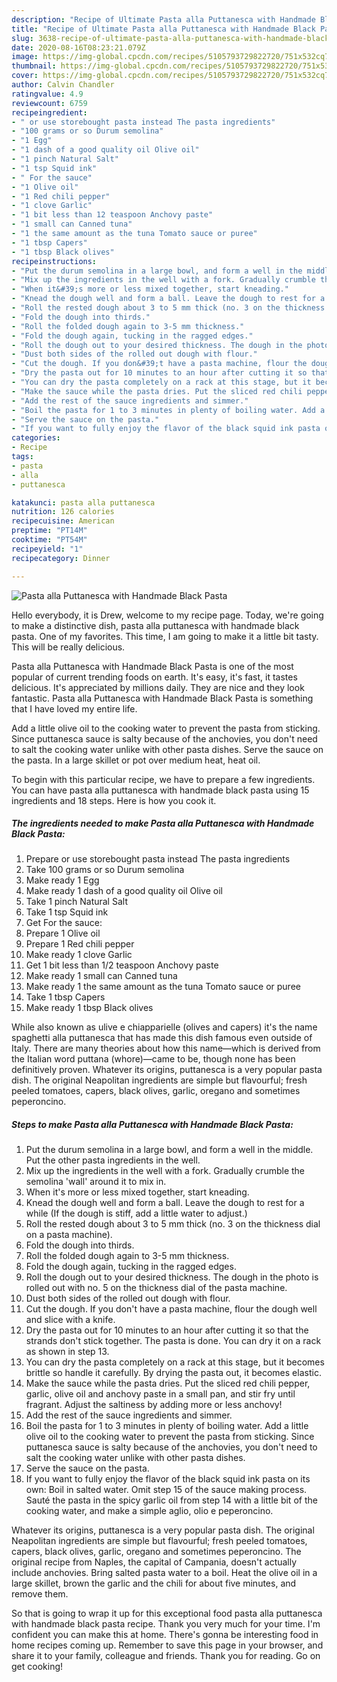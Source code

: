 ```yaml
---
description: "Recipe of Ultimate Pasta alla Puttanesca with Handmade Black Pasta"
title: "Recipe of Ultimate Pasta alla Puttanesca with Handmade Black Pasta"
slug: 3638-recipe-of-ultimate-pasta-alla-puttanesca-with-handmade-black-pasta
date: 2020-08-16T08:23:21.079Z
image: https://img-global.cpcdn.com/recipes/5105793729822720/751x532cq70/pasta-alla-puttanesca-with-handmade-black-pasta-recipe-main-photo.jpg
thumbnail: https://img-global.cpcdn.com/recipes/5105793729822720/751x532cq70/pasta-alla-puttanesca-with-handmade-black-pasta-recipe-main-photo.jpg
cover: https://img-global.cpcdn.com/recipes/5105793729822720/751x532cq70/pasta-alla-puttanesca-with-handmade-black-pasta-recipe-main-photo.jpg
author: Calvin Chandler
ratingvalue: 4.9
reviewcount: 6759
recipeingredient:
- " or use storebought pasta instead The pasta ingredients"
- "100 grams or so Durum semolina"
- "1 Egg"
- "1 dash of a good quality oil Olive oil"
- "1 pinch Natural Salt"
- "1 tsp Squid ink"
- " For the sauce"
- "1 Olive oil"
- "1 Red chili pepper"
- "1 clove Garlic"
- "1 bit less than 12 teaspoon Anchovy paste"
- "1 small can Canned tuna"
- "1 the same amount as the tuna Tomato sauce or puree"
- "1 tbsp Capers"
- "1 tbsp Black olives"
recipeinstructions:
- "Put the durum semolina in a large bowl, and form a well in the middle. Put the other pasta ingredients in the well."
- "Mix up the ingredients in the well with a fork. Gradually crumble the semolina &#39;wall&#39; around it to mix in."
- "When it&#39;s more or less mixed together, start kneading."
- "Knead the dough well and form a ball. Leave the dough to rest for a while (If the dough is stiff, add a little water to adjust.)"
- "Roll the rested dough about 3 to 5 mm thick (no. 3 on the thickness dial on a pasta machine)."
- "Fold the dough into thirds."
- "Roll the folded dough again to 3-5 mm thickness."
- "Fold the dough again, tucking in the ragged edges."
- "Roll the dough out to your desired thickness. The dough in the photo is rolled out with no. 5 on the thickness dial of the pasta machine."
- "Dust both sides of the rolled out dough with flour."
- "Cut the dough. If you don&#39;t have a pasta machine, flour the dough well and slice with a knife."
- "Dry the pasta out for 10 minutes to an hour after cutting it so that the strands don&#39;t stick together. The pasta is done. You can dry it on a rack as shown in step 13."
- "You can dry the pasta completely on a rack at this stage, but it becomes brittle so handle it carefully. By drying the pasta out, it becomes elastic."
- "Make the sauce while the pasta dries. Put the sliced red chili pepper, garlic, olive oil and anchovy paste in a small pan, and stir fry until fragrant. Adjust the saltiness by adding more or less anchovy!"
- "Add the rest of the sauce ingredients and simmer."
- "Boil the pasta for 1 to 3 minutes in plenty of boiling water. Add a little olive oil to the cooking water to prevent the pasta from sticking. Since puttanesca sauce is salty because of the anchovies, you don&#39;t need to salt the cooking water unlike with other pasta dishes."
- "Serve the sauce on the pasta."
- "If you want to fully enjoy the flavor of the black squid ink pasta on its own: Boil in salted water. Omit step 15 of the sauce making process. Sauté the pasta in the spicy garlic oil from step 14 with a little bit of the cooking water, and make a simple aglio, olio e peperoncino."
categories:
- Recipe
tags:
- pasta
- alla
- puttanesca

katakunci: pasta alla puttanesca 
nutrition: 126 calories
recipecuisine: American
preptime: "PT14M"
cooktime: "PT54M"
recipeyield: "1"
recipecategory: Dinner

---
```



![Pasta alla Puttanesca with Handmade Black Pasta](https://img-global.cpcdn.com/recipes/5105793729822720/751x532cq70/pasta-alla-puttanesca-with-handmade-black-pasta-recipe-main-photo.jpg)

Hello everybody, it is Drew, welcome to my recipe page. Today, we're going to make a distinctive dish, pasta alla puttanesca with handmade black pasta. One of my favorites. This time, I am going to make it a little bit tasty. This will be really delicious.

Pasta alla Puttanesca with Handmade Black Pasta is one of the most popular of current trending foods on earth. It's easy, it's fast, it tastes delicious. It's appreciated by millions daily. They are nice and they look fantastic. Pasta alla Puttanesca with Handmade Black Pasta is something that I have loved my entire life.

Add a little olive oil to the cooking water to prevent the pasta from sticking. Since puttanesca sauce is salty because of the anchovies, you don&#39;t need to salt the cooking water unlike with other pasta dishes. Serve the sauce on the pasta. In a large skillet or pot over medium heat, heat oil.


To begin with this particular recipe, we have to prepare a few ingredients. You can have pasta alla puttanesca with handmade black pasta using 15 ingredients and 18 steps. Here is how you cook it.

<!--inarticleads1-->

##### The ingredients needed to make Pasta alla Puttanesca with Handmade Black Pasta:

1. Prepare  or use storebought pasta instead The pasta ingredients
1. Take 100 grams or so Durum semolina
1. Make ready 1 Egg
1. Make ready 1 dash of a good quality oil Olive oil
1. Take 1 pinch Natural Salt
1. Take 1 tsp Squid ink
1. Get  For the sauce:
1. Prepare 1 Olive oil
1. Prepare 1 Red chili pepper
1. Make ready 1 clove Garlic
1. Get 1 bit less than 1/2 teaspoon Anchovy paste
1. Make ready 1 small can Canned tuna
1. Make ready 1 the same amount as the tuna Tomato sauce or puree
1. Take 1 tbsp Capers
1. Make ready 1 tbsp Black olives


While also known as ulive e chiapparielle (olives and capers) it&#39;s the name spaghetti alla puttanesca that has made this dish famous even outside of Italy. There are many theories about how this name—which is derived from the Italian word puttana (whore)—came to be, though none has been definitively proven. Whatever its origins, puttanesca is a very popular pasta dish. The original Neapolitan ingredients are simple but flavourful; fresh peeled tomatoes, capers, black olives, garlic, oregano and sometimes peperoncino. 

<!--inarticleads2-->

##### Steps to make Pasta alla Puttanesca with Handmade Black Pasta:

1. Put the durum semolina in a large bowl, and form a well in the middle. Put the other pasta ingredients in the well.
1. Mix up the ingredients in the well with a fork. Gradually crumble the semolina &#39;wall&#39; around it to mix in.
1. When it&#39;s more or less mixed together, start kneading.
1. Knead the dough well and form a ball. Leave the dough to rest for a while (If the dough is stiff, add a little water to adjust.)
1. Roll the rested dough about 3 to 5 mm thick (no. 3 on the thickness dial on a pasta machine).
1. Fold the dough into thirds.
1. Roll the folded dough again to 3-5 mm thickness.
1. Fold the dough again, tucking in the ragged edges.
1. Roll the dough out to your desired thickness. The dough in the photo is rolled out with no. 5 on the thickness dial of the pasta machine.
1. Dust both sides of the rolled out dough with flour.
1. Cut the dough. If you don&#39;t have a pasta machine, flour the dough well and slice with a knife.
1. Dry the pasta out for 10 minutes to an hour after cutting it so that the strands don&#39;t stick together. The pasta is done. You can dry it on a rack as shown in step 13.
1. You can dry the pasta completely on a rack at this stage, but it becomes brittle so handle it carefully. By drying the pasta out, it becomes elastic.
1. Make the sauce while the pasta dries. Put the sliced red chili pepper, garlic, olive oil and anchovy paste in a small pan, and stir fry until fragrant. Adjust the saltiness by adding more or less anchovy!
1. Add the rest of the sauce ingredients and simmer.
1. Boil the pasta for 1 to 3 minutes in plenty of boiling water. Add a little olive oil to the cooking water to prevent the pasta from sticking. Since puttanesca sauce is salty because of the anchovies, you don&#39;t need to salt the cooking water unlike with other pasta dishes.
1. Serve the sauce on the pasta.
1. If you want to fully enjoy the flavor of the black squid ink pasta on its own: Boil in salted water. Omit step 15 of the sauce making process. Sauté the pasta in the spicy garlic oil from step 14 with a little bit of the cooking water, and make a simple aglio, olio e peperoncino.


Whatever its origins, puttanesca is a very popular pasta dish. The original Neapolitan ingredients are simple but flavourful; fresh peeled tomatoes, capers, black olives, garlic, oregano and sometimes peperoncino. The original recipe from Naples, the capital of Campania, doesn&#39;t actually include anchovies. Bring salted pasta water to a boil. Heat the olive oil in a large skillet, brown the garlic and the chili for about five minutes, and remove them. 

So that is going to wrap it up for this exceptional food pasta alla puttanesca with handmade black pasta recipe. Thank you very much for your time. I'm confident you can make this at home. There's gonna be interesting food in home recipes coming up. Remember to save this page in your browser, and share it to your family, colleague and friends. Thank you for reading. Go on get cooking!
